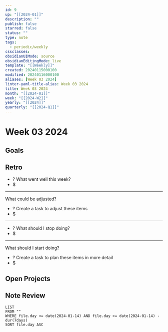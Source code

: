 ```yaml
---
id: 9
up: "[[2024-01]]"
description: ""
publish: false
starred: false
status: ""
type: note
tags:
  - periodic/weekly
cssclasses: 
obsidianUIMode: source
obsidianEditingMode: live
template: "[[Weekly]]"
created: 20240115000100
modified: 20240116000100
aliases: [Week 03 2024]
linter-yaml-title-alias: Week 03 2024
title: Week 03 2024
month: "[[2024-01]]"
week: "[[2024-W2]]"
yearly: "[[2024]]"
quarterly: "[[2024-Q1]]"
---
```


# Week 03 2024

## Goals


## Retro

- ? What went well this week?
- $


---

What could be adjusted?

- ? Create a task to adjust these items
- $

---

- ? What should I stop doing?
- $


---

What should I start doing?

- ? Create a task to plan these items in more detail
- $

## Open Projects

## Note Review

```
LIST
FROM ""
WHERE file.day <= date(2024-01-14) AND file.day >= date(2024-01-14) - dur(7days)
SORT file.day ASC
```
